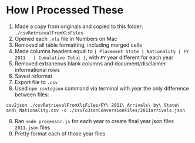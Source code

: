 # How I Processed These

1. Made a copy from originals and copied to this folder: `./csvRetrievalFromXlsFiles`
2. Opened each `.xls` file in Numbers on Mac
  1. Removed all table formatting, including merged cells
  2. Made columns headers equal to `| Placement State |	Nationality	| FY 2011	| Cumulative Total |`, with `FY` year different for each year
  3. Removed extraneous blank columns and document/disclaimer informational rows
  4. Saved reformat
  5. Export file to `.csv`
3. Used `npm csvtojson` command via terminal with year the only difference between files:
```
csv2json ./csvRetrievalFromXlsFiles/FY\ 2011\ Arrivals\ by\ State\ and\ Nationality.csv -o ./csvToJsonConversionFiles/2011arrivals.json
```
8. Ran `node processor.js` for each year to create final year json files `2011.json` files
9. Pretty format each of those year files
